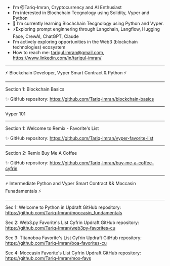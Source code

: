 -  I’m @Tariq-Imran, Cryptocurrency and AI Enthusiast
-  I’m interested in Blochchain Tecgnology using Solidity, Vyper and Python
- 🌱 I’m currently learning Blochchain Tecgnology using Python and Vyper.
- ⚡Exploring prompt enginnering through Langchain, Langflow, Hugging Face, CrewAI, ChatGPT, Claude
- I’m actively exploring opportunities in the Web3 (blockchain technologies) ecosystem
- How to reach me: tariqul.imran@gmail.com, https://www.linkedin.com/in/tariqul-imran/

<!---
Tariq-Imran/Tariq-Imran is a ✨ special ✨ repository because its `README.md` (this file) appears on your GitHub profile.
You can click the Preview link to take a look at your changes.
--->
***
⚡ Blockchain Developer, Vyper Smart Contract & Python ⚡
***

Section 1: Blockchain Basics

✨ GitHub repository: https://github.com/Tariq-Imran/blockchain-basics

***

Vyper 101

*** 
Section 1: Welcome to Remix - Favorite's List

✨ GitHub repository: https://github.com/Tariq-Imran/vyper-favorite-list

****
Section 2: Remix Buy Me A Coffee

✨ GitHub repository: https://github.com/Tariq-Imran/buy-me-a-coffee-cyfrin


***
⚡ Intermediate Python and Vyper Smart Contract && Moccasin Funadamentals ⚡
***
Sec 1: Welcome to Python in Updraft
GitHub repository: https://github.com/Tariq-Imran/moccasin_fundamentals

Sec 2: Web3.py Favorite's List Cyfrin Updraft
GitHub repository: https://github.com/Tariq-Imran/web3py-favorites-cu

Sec 3: Titanoboa Favorite's List Cyfrin Updraft
GitHub repository: https://github.com/Tariq-Imran/boa-favorites-cu

Sec 4: Moccasin Favorite's List Cyfrin Updraft
GitHub repository: https://github.com/Tariq-Imran/mox-favs
